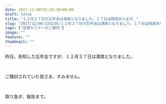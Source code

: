 ```yaml
---
date: 2017-12-06T22:42:36+09:00
draft: false
title: "１２月２７日の忘年会は満席となりました。１７日は残席あります。"
slug: "2017/12/06/224236/１２月２７日の忘年会は満席となりました。１７日は残席あります。"
tags: ["投資セミナーのご案内"]
image: ""
feature: ""
thumbnail: ""
---
```

<p>昨日、告知した忘年会ですが、１２月２７日は満席となりました。</p><p> </p><p>ご検討されていた皆さま、すみません。</p><p> </p><p>取り急ぎ、報告まで。</p><p> </p>


